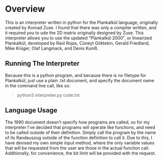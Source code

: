# Overview
This is an interpreter written in python for the Plankalkül language, originally created by Konrad Zuse. I found that there was only a compiler written, and it required you to ude the 2D matrix originally designed by Zuse. This interpreter allows you to use the updated "Plankalkül 2000", or linearized Plankalkül, developed by Raúl Rojas, Cüneyt Göktekin, Gerald Friedland, Mike Krüger, Olaf Langmack, and Denis Kuniß.

## Running The Interpreter
Because this is a python program, and because there is no filetype for Plankalkül, just use a plain .txt document, and specify the document name in the command line call, like so:
> python3 interpreter.py code.txt

## Language Usage
The 1990 document doesn't specify how programs are called, so for my interpreter I've decided that programs will operate like functions, and need to be called outside of their definition. Simply call the program by the name of its Randauszug outside of the function definition to call it. Due to this, I have devised my own simple input method, where the only variable values that will be requested from the user are those in the actual function call. Additionally, for convenience, the bit limit will be provided with the request.

